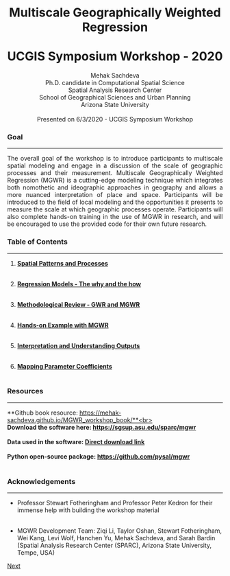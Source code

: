 
# <center> Multiscale Geographically Weighted Regression<br><br>UCGIS Symposium Workshop - 2020 <center>

<center> Mehak Sachdeva </center>
<center> Ph.D. candidate in Computational Spatial Science </center>
<center> Spatial Analysis Research Center </center>
<center> School of Geographical Sciences and Urban Planning </center>
<center> Arizona State University </center><br>


<center> Presented on 6/3/2020 - UCGIS Symposium Workshop </center>

### Goal

***

<p align="justify">The overall goal of the workshop is to introduce participants to multiscale spatial modeling and engage in a discussion of the scale of geographic processes and their measurement. Multiscale Geographically Weighted Regression (MGWR) is a cutting-edge modeling technique which integrates both nomothetic and ideographic approaches in geography and allows a more nuanced interpretation of place and space. Participants will be introduced to the field of local modeling and the opportunities it presents to measure the scale at which geographic processes operate. Participants will also complete hands-on training in the use of MGWR in research, and will be encouraged to use the provided code for their own future research.</p>


### Table of Contents

***
1. **[Spatial Patterns and Processes](http://mehak-sachdeva.github.io/MGWR_workshop_book/Html/Patterns-processes)**<br><br>

2. **[Regression Models - The why and the how](http://mehak-sachdeva.github.io/MGWR_workshop_book/Html/Regression-models)**<br><br>

3. **[Methodological Review - GWR and MGWR](http://mehak-sachdeva.github.io/MGWR_workshop_book/Html/Methodology)**<br><br>

4. **[Hands-on Example with MGWR](http://mehak-sachdeva.github.io/MGWR_workshop_book/Html/Example)**<br><br>

5. **[Interpretation and Understanding Outputs](http://mehak-sachdeva.github.io/MGWR_workshop_book/Html/Interpretation)**<br><br>

6. **[Mapping Parameter Coefficients](http://mehak-sachdeva.github.io/MGWR_workshop_book/Html/Mapping)**<br><br>


### Resources

***

**Github book resource: https://mehak-sachdeva.github.io/MGWR_workshop_book/**<br><br>
**Download the software here: https://sgsup.asu.edu/sparc/mgwr** <br><br>
**Data used in the software: [Direct download link](http://msachdeva.cartodb.com/api/v2/sql?filename=example_dataset&format=csv&q=SELECT+*+FROM+census_tracts_final+as+example_data)** <br><br>
**Python open-source package: https://github.com/pysal/mgwr** <br><br>


### Acknowledgements

***

- Professor Stewart Fotheringham and Professor Peter Kedron for their immense help with building the workshop material <br><br>

- MGWR Development Team: Ziqi Li, Taylor Oshan, Stewart Fotheringham, Wei Kang, Levi Wolf, Hanchen Yu, Mehak Sachdeva, and Sarah Bardin (Spatial Analysis Research Center (SPARC), Arizona State University, Tempe, USA)

[Next](http://mehak-sachdeva.github.io/MGWR_workshop_book/Html/Patterns-processes)
